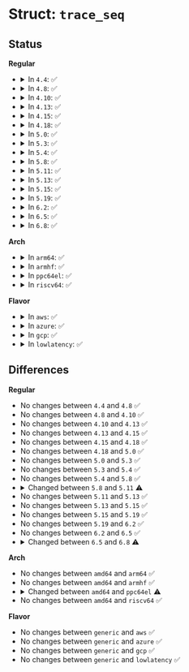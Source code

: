 # Struct: <code>trace_seq</code>

## Status
<b>Regular</b>
<ul>
<li>
<details>
<summary>In <code>4.4</code>: ✅</summary>

```c
struct trace_seq {
    unsigned char buffer[4096];
    struct seq_buf seq;
    int full;
};
```
</details>
</li>
<li>
<details>
<summary>In <code>4.8</code>: ✅</summary>

```c
struct trace_seq {
    unsigned char buffer[4096];
    struct seq_buf seq;
    int full;
};
```
</details>
</li>
<li>
<details>
<summary>In <code>4.10</code>: ✅</summary>

```c
struct trace_seq {
    unsigned char buffer[4096];
    struct seq_buf seq;
    int full;
};
```
</details>
</li>
<li>
<details>
<summary>In <code>4.13</code>: ✅</summary>

```c
struct trace_seq {
    unsigned char buffer[4096];
    struct seq_buf seq;
    int full;
};
```
</details>
</li>
<li>
<details>
<summary>In <code>4.15</code>: ✅</summary>

```c
struct trace_seq {
    unsigned char buffer[4096];
    struct seq_buf seq;
    int full;
};
```
</details>
</li>
<li>
<details>
<summary>In <code>4.18</code>: ✅</summary>

```c
struct trace_seq {
    unsigned char buffer[4096];
    struct seq_buf seq;
    int full;
};
```
</details>
</li>
<li>
<details>
<summary>In <code>5.0</code>: ✅</summary>

```c
struct trace_seq {
    unsigned char buffer[4096];
    struct seq_buf seq;
    int full;
};
```
</details>
</li>
<li>
<details>
<summary>In <code>5.3</code>: ✅</summary>

```c
struct trace_seq {
    unsigned char buffer[4096];
    struct seq_buf seq;
    int full;
};
```
</details>
</li>
<li>
<details>
<summary>In <code>5.4</code>: ✅</summary>

```c
struct trace_seq {
    unsigned char buffer[4096];
    struct seq_buf seq;
    int full;
};
```
</details>
</li>
<li>
<details>
<summary>In <code>5.8</code>: ✅</summary>

```c
struct trace_seq {
    unsigned char buffer[4096];
    struct seq_buf seq;
    int full;
};
```
</details>
</li>
<li>
<details>
<summary>In <code>5.11</code>: ✅</summary>

```c
struct trace_seq {
    char buffer[4096];
    struct seq_buf seq;
    int full;
};
```
</details>
</li>
<li>
<details>
<summary>In <code>5.13</code>: ✅</summary>

```c
struct trace_seq {
    char buffer[4096];
    struct seq_buf seq;
    int full;
};
```
</details>
</li>
<li>
<details>
<summary>In <code>5.15</code>: ✅</summary>

```c
struct trace_seq {
    char buffer[4096];
    struct seq_buf seq;
    int full;
};
```
</details>
</li>
<li>
<details>
<summary>In <code>5.19</code>: ✅</summary>

```c
struct trace_seq {
    char buffer[4096];
    struct seq_buf seq;
    int full;
};
```
</details>
</li>
<li>
<details>
<summary>In <code>6.2</code>: ✅</summary>

```c
struct trace_seq {
    char buffer[4096];
    struct seq_buf seq;
    int full;
};
```
</details>
</li>
<li>
<details>
<summary>In <code>6.5</code>: ✅</summary>

```c
struct trace_seq {
    char buffer[4096];
    struct seq_buf seq;
    int full;
};
```
</details>
</li>
<li>
<details>
<summary>In <code>6.8</code>: ✅</summary>

```c
struct trace_seq {
    char buffer[8156];
    struct seq_buf seq;
    size_t readpos;
    int full;
};
```
</details>
</li>
</ul>
<b>Arch</b>
<ul>
<li>
<details>
<summary>In <code>arm64</code>: ✅</summary>

```c
struct trace_seq {
    unsigned char buffer[4096];
    struct seq_buf seq;
    int full;
};
```
</details>
</li>
<li>
<details>
<summary>In <code>armhf</code>: ✅</summary>

```c
struct trace_seq {
    unsigned char buffer[4096];
    struct seq_buf seq;
    int full;
};
```
</details>
</li>
<li>
<details>
<summary>In <code>ppc64el</code>: ✅</summary>

```c
struct trace_seq {
    unsigned char buffer[65536];
    struct seq_buf seq;
    int full;
};
```
</details>
</li>
<li>
<details>
<summary>In <code>riscv64</code>: ✅</summary>

```c
struct trace_seq {
    unsigned char buffer[4096];
    struct seq_buf seq;
    int full;
};
```
</details>
</li>
</ul>
<b>Flavor</b>
<ul>
<li>
<details>
<summary>In <code>aws</code>: ✅</summary>

```c
struct trace_seq {
    unsigned char buffer[4096];
    struct seq_buf seq;
    int full;
};
```
</details>
</li>
<li>
<details>
<summary>In <code>azure</code>: ✅</summary>

```c
struct trace_seq {
    unsigned char buffer[4096];
    struct seq_buf seq;
    int full;
};
```
</details>
</li>
<li>
<details>
<summary>In <code>gcp</code>: ✅</summary>

```c
struct trace_seq {
    unsigned char buffer[4096];
    struct seq_buf seq;
    int full;
};
```
</details>
</li>
<li>
<details>
<summary>In <code>lowlatency</code>: ✅</summary>

```c
struct trace_seq {
    unsigned char buffer[4096];
    struct seq_buf seq;
    int full;
};
```
</details>
</li>
</ul>

## Differences
<b>Regular</b>
<ul>
<li>
No changes between <code>4.4</code> and <code>4.8</code> ✅
</li>
<li>
No changes between <code>4.8</code> and <code>4.10</code> ✅
</li>
<li>
No changes between <code>4.10</code> and <code>4.13</code> ✅
</li>
<li>
No changes between <code>4.13</code> and <code>4.15</code> ✅
</li>
<li>
No changes between <code>4.15</code> and <code>4.18</code> ✅
</li>
<li>
No changes between <code>4.18</code> and <code>5.0</code> ✅
</li>
<li>
No changes between <code>5.0</code> and <code>5.3</code> ✅
</li>
<li>
No changes between <code>5.3</code> and <code>5.4</code> ✅
</li>
<li>
No changes between <code>5.4</code> and <code>5.8</code> ✅
</li>
<li>
<details>
<summary>Changed between <code>5.8</code> and <code>5.11</code> ⚠️</summary>
<ul>
<li>
<b>Field type changed. </b>
<code>unsigned char buffer[4096]</code> ➡️ <code>char buffer[4096]</code>
</li>
</ul>
</details>
</li>
<li>
No changes between <code>5.11</code> and <code>5.13</code> ✅
</li>
<li>
No changes between <code>5.13</code> and <code>5.15</code> ✅
</li>
<li>
No changes between <code>5.15</code> and <code>5.19</code> ✅
</li>
<li>
No changes between <code>5.19</code> and <code>6.2</code> ✅
</li>
<li>
No changes between <code>6.2</code> and <code>6.5</code> ✅
</li>
<li>
<details>
<summary>Changed between <code>6.5</code> and <code>6.8</code> ⚠️</summary>
<ul>
<li>
<b>Field added. </b>
<code>size_t readpos</code>
</li>
<li>
<b>Field type changed. </b>
<code>char buffer[4096]</code> ➡️ <code>char buffer[8156]</code>
</li>
</ul>
</details>
</li>
</ul>
<b>Arch</b>
<ul>
<li>
No changes between <code>amd64</code> and <code>arm64</code> ✅
</li>
<li>
No changes between <code>amd64</code> and <code>armhf</code> ✅
</li>
<li>
<details>
<summary>Changed between <code>amd64</code> and <code>ppc64el</code> ⚠️</summary>
<ul>
<li>
<b>Field type changed. </b>
<code>unsigned char buffer[4096]</code> ➡️ <code>unsigned char buffer[65536]</code>
</li>
</ul>
</details>
</li>
<li>
No changes between <code>amd64</code> and <code>riscv64</code> ✅
</li>
</ul>
<b>Flavor</b>
<ul>
<li>
No changes between <code>generic</code> and <code>aws</code> ✅
</li>
<li>
No changes between <code>generic</code> and <code>azure</code> ✅
</li>
<li>
No changes between <code>generic</code> and <code>gcp</code> ✅
</li>
<li>
No changes between <code>generic</code> and <code>lowlatency</code> ✅
</li>
</ul>
